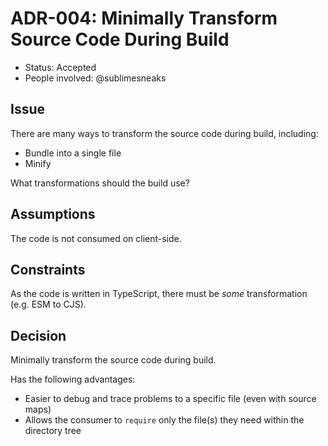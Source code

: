 # ADR-004: Minimally Transform Source Code During Build

- Status: Accepted
- People involved: @sublimesneaks

## Issue

There are many ways to transform the source code during build, including:

- Bundle into a single file
- Minify

What transformations should the build use?

## Assumptions

The code is not consumed on client-side.

## Constraints

As the code is written in TypeScript, there must be _some_ transformation (e.g. ESM to CJS).

## Decision

Minimally transform the source code during build.

Has the following advantages:

- Easier to debug and trace problems to a specific file (even with source maps)
- Allows the consumer to `require` only the file(s) they need within the directory tree
